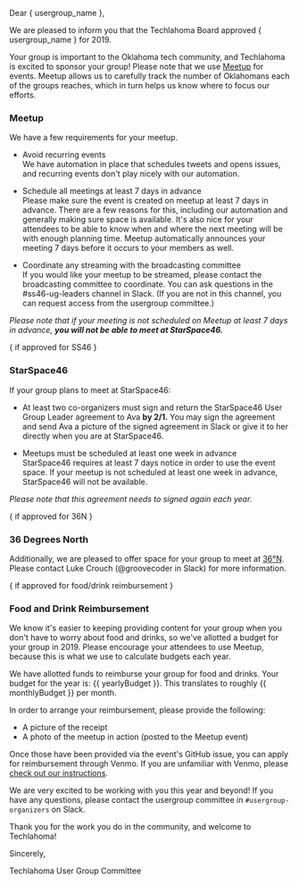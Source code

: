 Dear { usergroup_name },

We are pleased to inform you that the Techlahoma Board approved { usergroup_name } for 2019.

Your group is important to the Oklahoma tech community, and Techlahoma is excited to sponsor your group! Please note that we use [Meetup](https://www.meetup.com/) for events. Meetup allows us to carefully track the number of Oklahomans each of the groups reaches, which in turn helps us know where to focus our efforts.

### Meetup

We have a few requirements for your meetup.

- Avoid recurring events  
  We have automation in place that schedules tweets and opens issues, and recurring events don't play nicely with our automation.

- Schedule all meetings at least 7 days in advance  
  Please make sure the event is created on meetup at least 7 days in advance. There are a few reasons for this, including our automation and generally making sure space is available. It's also nice for your attendees to be able to know when and where the next meeting will be with enough planning time. Meetup automatically announces your meeting 7 days before it occurs to your members as well.

- Coordinate any streaming with the broadcasting committee  
  If you would like your meetup to be streamed, please contact the broadcasting committee to coordinate. You can ask questions in the #ss46-ug-leaders channel in Slack. (If you are not in this channel, you can request access from the usergroup committee.)

*Please note that if your meeting is not scheduled on Meetup at least 7 days in advance, **you will not be able to meet at StarSpace46.***

{ if approved for SS46 }

### StarSpace46

If your group plans to meet at StarSpace46:

- At least two co-organizers must sign and return the StarSpace46 User Group Leader agreement to Ava **by 2/1.**
  You may sign the agreement and send Ava a picture of the signed agreement in Slack or give it to her directly when you are at StarSpace46.

- Meetups must be scheduled at least one week in advance  
  StarSpace46 requires at least 7 days notice in order to use the event space. If your meetup is not scheduled at least one week in advance, StarSpace46 will not be available.

*Please note that this agreement needs to signed again each year.*

{ if approved for 36N }

### 36 Degrees North

Additionally, we are pleased to offer space for your group to meet at [36°N](https://www.36degreesnorth.co/contact/). Please contact Luke Crouch (@groovecoder in Slack) for more information.

{ if approved for food/drink reimbursement }

### Food and Drink Reimbursement

We know it's easier to keeping providing content for your group when you don't have to worry about food and drinks, so we've allotted a budget for your group in 2019. Please encourage your attendees to use Meetup, because this is what we use to calculate budgets each year. 

We have allotted funds to reimburse your group for food and drinks. Your budget for the year is: {{ yearlyBudget }}. This translates to roughly {{ monthlyBudget }} per month.

In order to arrange your reimbursement, please provide the following:

- A picture of the receipt
- A photo of the meetup in action (posted to the Meetup event)

Once those have been provided via the event's GitHub issue, you can apply for reimbursement through Venmo. If you are unfamiliar with Venmo, please [check out our instructions](https://github.com/techlahoma/user-group-docs/blob/master/Requesting-Reimbursement.md).

We are very excited to be working with you this year and beyond! If you have any questions, please contact the usergroup committee in `#usergroup-organizers` on Slack.

Thank you for the work you do in the community, and welcome to Techlahoma!

Sincerely,

Techlahoma User Group Committee
